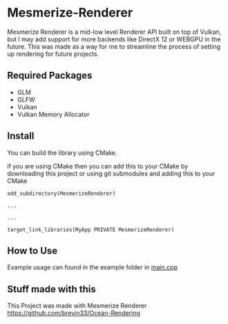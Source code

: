 # Mesmerize-Renderer

Mesmerize Renderer is a mid-low level Renderer API built on top of Vulkan, but I may add support for more backends like DirectX 12 or WEBGPU in the future. This was made as a way for me to streamline the process of setting up rendering for future projects.

## Required Packages
- GLM
- GLFW
- Vulkan
- Vulkan Memory Allocator

## Install
You can build the library using CMake.

if you are using CMake then you can add this to your CMake by downloading this project or using git submodules and adding this to your CMake

```
add_subdirectory(MesmerizeRenderer)

...

...

target_link_libraries(MyApp PRIVATE MesmerizeRenderer)
```



## How to Use
Example usage can found in the example folder in [main.cpp](https://github.com/brevin33/MesmerizeRenderer/blob/main/example/modelLoading/main.cpp)

## Stuff made with this

This Project was made with Mesmerize Renderer https://github.com/brevin33/Ocean-Rendering
